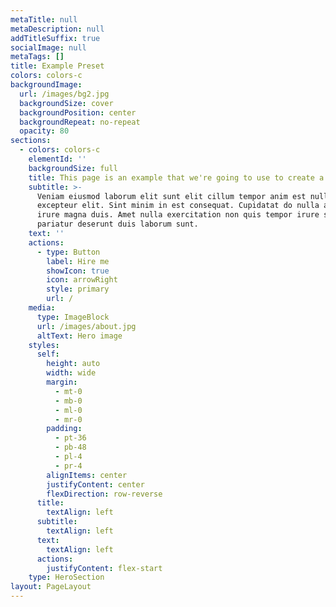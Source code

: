 ```yaml
---
metaTitle: null
metaDescription: null
addTitleSuffix: true
socialImage: null
metaTags: []
title: Example Preset
colors: colors-c
backgroundImage:
  url: /images/bg2.jpg
  backgroundSize: cover
  backgroundPosition: center
  backgroundRepeat: no-repeat
  opacity: 80
sections:
  - colors: colors-c
    elementId: ''
    backgroundSize: full
    title: This page is an example that we're going to use to create a preset
    subtitle: >-
      Veniam eiusmod laborum elit sunt elit cillum tempor anim est nulla
      excepteur elit. Sint minim in est consequat. Cupidatat do nulla amet Lorem
      irure magna duis. Amet nulla exercitation non quis tempor irure sit
      pariatur deserunt duis laborum sunt.
    text: ''
    actions:
      - type: Button
        label: Hire me
        showIcon: true
        icon: arrowRight
        style: primary
        url: /
    media:
      type: ImageBlock
      url: /images/about.jpg
      altText: Hero image
    styles:
      self:
        height: auto
        width: wide
        margin:
          - mt-0
          - mb-0
          - ml-0
          - mr-0
        padding:
          - pt-36
          - pb-48
          - pl-4
          - pr-4
        alignItems: center
        justifyContent: center
        flexDirection: row-reverse
      title:
        textAlign: left
      subtitle:
        textAlign: left
      text:
        textAlign: left
      actions:
        justifyContent: flex-start
    type: HeroSection
layout: PageLayout
---
```

